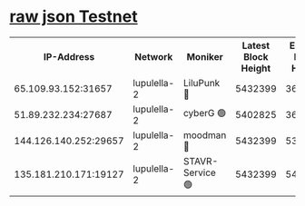 [raw json Testnet](https://rpc-check.jaclalt.stavr.tech/jaclalt/rpc-jaclalt-result.json)
=

<table><tr><th>IP-Address</th><th>Network</th><th>Moniker</th><th>Latest Block Height</th><th>Earliest Block Height</th><th>Catching Up</th><th>Voting Power</th><th>Scan Time</th></tr><tr><td>65.109.93.152:31657</td><td>lupulella-2</td><td>LiluPunk 🔴</td><td>5432399</td><td>3688866</td><td>False</td><td>685033</td><td>2023-11-25T23:34:01.777083533UTC</td></tr><tr><td>51.89.232.234:27687</td><td>lupulella-2</td><td>cyberG 🟢</td><td>5402825</td><td>3693701</td><td>False</td><td>0</td><td>2023-11-25T23:34:08.218961148UTC</td></tr><tr><td>144.126.140.252:29657</td><td>lupulella-2</td><td>moodman 🔴</td><td>5432399</td><td>5332399</td><td>False</td><td>769094</td><td>2023-11-25T23:34:08.929944523UTC</td></tr><tr><td>135.181.210.171:19127</td><td>lupulella-2</td><td>STAVR-Service 🟢</td><td>5432399</td><td>5430501</td><td>False</td><td>0</td><td>2023-11-25T23:34:01.449842780UTC</td></tr></table>
